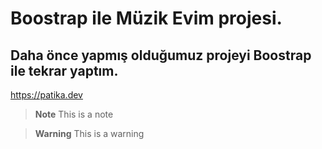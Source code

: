 # Boostrap ile Müzik Evim projesi.
## Daha önce yapmış olduğumuz projeyi Boostrap ile tekrar yaptım.
https://patika.dev
> **Note**
> This is a note

> **Warning**
> This is a warning
